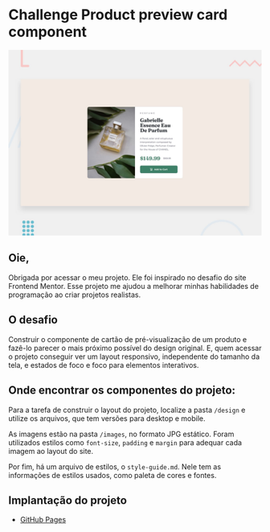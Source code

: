 # Challenge Product preview card component

![Design preview for the Product preview card component coding challenge](./design/desktop-preview.jpg)

## Oie,

Obrigada por acessar o meu projeto. Ele foi inspirado no desafio do site Frontend Mentor. Esse projeto me ajudou a melhorar minhas habilidades de programação ao criar projetos realistas.

## O desafio

Construir o componente de cartão de pré-visualização de um produto e fazê-lo parecer o mais próximo possível do design original. E, quem acessar o projeto conseguir ver um layout responsivo, independente do tamanho da tela, e estados de foco e foco para elementos interativos.

## Onde encontrar os componentes do projeto:

Para a tarefa de construir o layout do projeto, localize a pasta `/design` e utilize os arquivos, que tem versões para desktop e mobile. 

As imagens estão na pasta `/images`, no formato JPG estático. Foram utilizados estilos como `font-size`, `padding` e `margin` para adequar cada imagem ao layout do site. 

Por fim, há um arquivo de estilos, o `style-guide.md`. Nele tem as informações de estilos usados, como paleta de cores e fontes.

## Implantação do projeto

- [GitHub Pages](https://rossanasena.github.io/Product-preview-card-component/)
